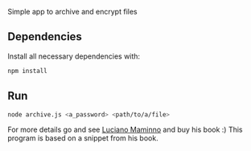 Simple app to archive and encrypt files

## Dependencies
Install all necessary dependencies with:

```bash
npm install
```

## Run
```bash
node archive.js <a_password> <path/to/a/file>
```

For more details go and see [Luciano Maminno](https://github.com/lmammino) and buy his book :) 
This program is based on a snippet from his book.
